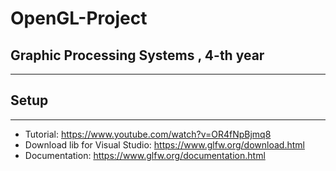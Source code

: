 # OpenGL-Project
## Graphic Processing Systems , 4-th year

-----
## Setup
-----

- Tutorial: https://www.youtube.com/watch?v=OR4fNpBjmq8
- Download lib for Visual Studio: https://www.glfw.org/download.html
- Documentation: https://www.glfw.org/documentation.html
